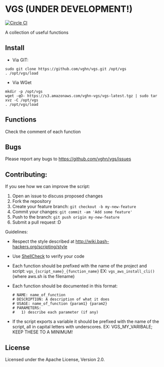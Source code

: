 # VGS  (UNDER DEVELOPMENT!)
  [![Circle CI](https://circleci.com/gh/vghn/vgs/tree/master.svg?style=svg)](https://circleci.com/gh/vghn/vgs/tree/master)

A collection of useful functions

## Install
- Via GIT:
```
sudo git clone https://github.com/vghn/vgs.git /opt/vgs
. /opt/vgs/load
```

- Via WGet
```
mkdir -p /opt/vgs
wget -qO- https://s3.amazonaws.com/vghn-vgs/vgs-latest.tgz | sudo tar xvz -C /opt/vgs
. /opt/vgs/load
```

## Functions
Check the comment of each function

## Bugs
Please report any bugs to https://github.com/vghn/vgs/issues

## Contributing:
If you see how we can improve the script:
1. Open an issue to discuss proposed changes
2. Fork the repository
3. Create your feature branch: `git checkout -b my-new-feature`
4. Commit your changes: `git commit -am 'Add some feature'`
5. Push to the branch: `git push origin my-new-feature`
6. Submit a pull request :D

Guidelines:

  - Respect the style described at http://wiki.bash-hackers.org/scripting/style

  - Use [ShellCheck](http://www.shellcheck.net/about.html) to verify your code

  - Each function should be prefixed with the name of the project and script:
    `vgs_{script_name}_{function_name}`
    EX: `vgs_aws_install_cli()` (where aws.sh is the filename)

  - Each function should be documented in this format:

    ```
    # NAME: name_of_function
    # DESCRIPTION: A description of what it does
    # USAGE: name_of_function {param1} {param2}
    # PARAMETERS:
    #   1) describe each parameter (if any)
    ```

  - If the script exports a variable it should be prefixed with the name of the
    script, all in capital letters with underscores.
    EX: VGS_MY_VARIBALE; KEEP THESE TO A MINIMUM!

## License
Licensed under the Apache License, Version 2.0.
